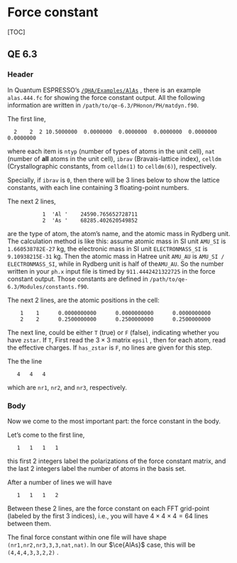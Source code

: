 # Force constant

[TOC]

## QE 6.3

### Header

In Quantum ESPRESSO’s [`/QHA/Examples/AlAs`](https://github.com/QEF/q-e/blob/7d5cebcf1250114756b88c6064ebe82e6f8fd835/QHA/Examples/AlAs/alas444.fc) , there is an example `alas.444.fc` for showing the force constant output. All the following information are written in `/path/to/qe-6.3/PHonon/PH/matdyn.f90`.

The first line,

```
  2    2  2 10.5000000  0.0000000  0.0000000  0.0000000  0.0000000  0.0000000
```

where each item is `ntyp` (number of types of atoms in the unit cell), `nat` (number of **all** atoms in the unit cell), `ibrav` (Bravais-lattice index), `celldm` (Crystallographic constants, from `celldm(1)` to `celldm(6)`), respectively.

Specially, if `ibrav` is `0`, then there will be 3 lines below to show the lattice constants, with each line containing 3 floating-point numbers.

The next 2 lines,

```
           1  'Al '    24590.765652728711     
           2  'As '    68285.402620549852  
```

are the type of atom, the atom’s name, and the atomic mass in Rydberg unit. The calculation method is like this: assume atomic mass in SI unit `AMU_SI` is `1.660538782E-27` kg, the electronic mass in SI unit `ELECTRONMASS_SI` is `9.10938215E-31` kg. Then the atomic mass in Hatree unit `AMU_AU` is `AMU_SI / ELECTRONMASS_SI`, while in Rydberg unit is half of the`AMU_AU`. So the number written in your `ph.x` input file is timed by `911.4442421322725` in the force constant output. Those constants are defined in `/path/to/qe-6.3/Modules/constants.f90`.

The next 2 lines, are the atomic positions in the cell:

```
    1    1      0.0000000000      0.0000000000      0.0000000000
    2    2      0.2500000000      0.2500000000      0.2500000000
```

The next line, could be either `T` (true) or `F` (false), indicating whether you have `zstar`. If `T`, First read the $3\times 3$ matrix `epsil` , then for each atom, read the effective charges. If `has_zstar` is `F`, no lines are given for this step.

The the line

```
   4   4   4
```

which are `nr1`, `nr2`, and `nr3`, respectively.

### Body

Now we come to the most important part: the force constant in the body.

Let’s come to the first line,

```
   1   1   1   1
```

this first 2 integers label the polarizations of the force constant matrix, and the last 2 integers label the number of atoms in the basis set.

After a number of lines we will have

```
   1   1   1   2
```

Between these 2 lines, are the force constant on each FFT grid-point (labeled by the first 3 indices), i.e., you will have $4\times 4\times 4 = 64$ lines between them.

The final force constant within one file will have shape `(nr1,nr2,nr3,3,3,nat,nat)`. In our $\ce{AlAs}$ case, this will be `(4,4,4,3,3,2,2)` .